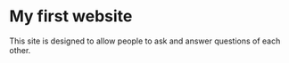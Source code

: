 # My first website

This site is designed to allow people to ask and answer questions of each other.